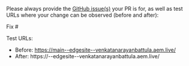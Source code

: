 Please always provide the [GitHub issue(s)](../issues) your PR is for, as well as test URLs where your change can be observed (before and after):

Fix #<gh-issue-id>

Test URLs:
- Before: https://main--edgesite--venkatanarayanbattula.aem.live/
- After: https://<branch>--edgesite--venkatanarayanbattula.aem.live/
